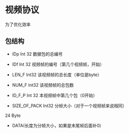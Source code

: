# 视频协议

为了优化效率

## 包结构
 
 - IDp Int 32 数据包的总编号
 - IDf Int 32 视频帧的编号（第几个视频帧，开始）

 - LEN_F Int32 该视频帧的总长度（单位是byte）
 - NUM_F Int32 该视频帧的总包数
 - ID_F_P Int 32 本视频帧中第几个包（0开始）
 - SIZE_OF_PACK Int32 分帧大小（对于一个视频帧来说相同）
 
24 Byte
 - DATA(长度为分帧大小，如果是末尾帧后面补0)

### 